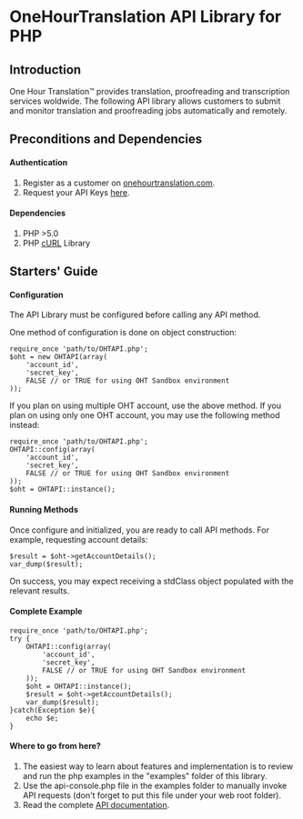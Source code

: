 # OneHourTranslation API Library for PHP #

## Introduction ##

One Hour Translation&trade; provides translation, proofreading and transcription services woldwide.
The following API library allows customers to submit and monitor translation and proofreading jobs automatically and remotely.

## Preconditions and Dependencies  ##

#### Authentication ####
1. Register as a customer on [onehourtranslation.com](http://www.onehourtranslation.com).
2. Request your API Keys [here](http://www.onehourtranslation.com/profile/apiKeys).

#### Dependencies ####
1. PHP >5.0
2. PHP [cURL](http://www.php.net/manual/en/book.curl.php) Library

## Starters' Guide ##

#### Configuration ####

The API Library must be configured before calling any API method.

One method of configuration is done on object construction:

    require_once 'path/to/OHTAPI.php';
    $oht = new OHTAPI(array(
    	'account_id',
    	'secret_key',
    	FALSE // or TRUE for using OHT Sandbox environment
    ));

If you plan on using multiple OHT account, use the above method.
If you plan on using only one OHT account, you may use the following method instead:

    require_once 'path/to/OHTAPI.php';
    OHTAPI::config(array(
    	'account_id',
    	'secret_key',
    	FALSE // or TRUE for using OHT Sandbox environment
    ));
    $oht = OHTAPI::instance();
    
#### Running Methods ####

Once configure and initialized, you are ready to call API methods.
For example, requesting account details:

    $result = $oht->getAccountDetails();
    var_dump($result);

On success, you may expect receiving a stdClass object populated with the relevant results.

#### Complete Example ####

    require_once 'path/to/OHTAPI.php';
    try {
	    OHTAPI::config(array(
	    	'account_id',
	    	'secret_key',
	    	FALSE // or TRUE for using OHT Sandbox environment
	    ));
	    $oht = OHTAPI::instance();
	    $result = $oht->getAccountDetails();
	    var_dump($result);
    }catch(Exception $e){
		echo $e;
	}
	
#### Where to go from here? ####
1. The easiest way to learn about features and implementation is to review and run the php examples in the "examples" folder of this library.
2. Use the api-console.php file in the examples folder to manually invoke API requests (don't forget to put this file under your web root folder).
3. Read the complete [API documentation](http://www.onehourtranslation.com/resources/remote-api/). 

